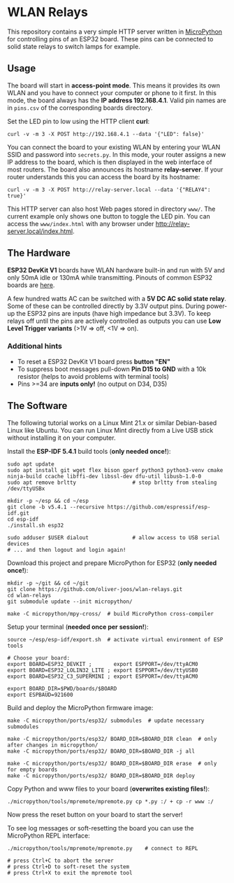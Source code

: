 # WLAN Relays

This repository contains a very simple HTTP server written in
[MicroPython](https://micropython.org/) for controlling pins of an ESP32 board.
These pins can be connected to solid state relays to switch lamps for example.

## Usage

The board will start in **access-point mode**. This means it provides its own
WLAN and you have to connect your computer or phone to it first. In this mode,
the board always has the **IP address 192.168.4.1**.
Valid pin names are in ``pins.csv`` of the corresponding boards directory.

Set the LED pin to low using the HTTP client **curl**:

```shell
curl -v -m 3 -X POST http://192.168.4.1 --data '{"LED": false}'
```

You can connect the board to your existing WLAN by entering your WLAN SSID and
password into ``secrets.py``. In this mode, your router assigns a new IP address
to the board, which is then displayed in the web interface of most routers.
The board also announces its hostname **relay-server**. If your router
understands this you can access the board by its hostname:

```shell
curl -v -m 3 -X POST http://relay-server.local --data '{"RELAY4": true}'
```

This HTTP server can also host Web pages stored in directory ``www/``.
The current example only shows one button to toggle the LED pin.
You can access the ``www/index.html`` with any browser under
<http://relay-server.local/index.html>.

## The Hardware

**ESP32 DevKit V1** boards have WLAN hardware built-in and run with 5V and
only 50mA idle or 130mA while transmitting. Pinouts of common ESP32 boards are
[here](https://randomnerdtutorials.com/esp32-pinout-reference-gpios/).

A few hundred watts AC can be switched with a **5V DC AC solid state relay**.
Some of these can be controlled directly by 3.3V output pins. During power-up
the ESP32 pins are inputs (have high impedance but 3.3V). To keep relays off
until the pins are actively controlled as outputs you can use
**Low Level Trigger variants** (>1V ⇒ off, <1V ⇒ on).

### Additional hints

* To reset a ESP32 DevKit V1 board press **button "EN"**
* To suppress boot messages pull-down **Pin D15 to GND** with a 10k resistor
  (helps to avoid problems with terminal tools)
* Pins >=34 are **inputs only!** (no output on D34, D35)

## The Software

The following tutorial works on a Linux Mint 21.x or similar Debian-based Linux
like Ubuntu. You can run Linux Mint directly from a Live USB stick without
installing it on your computer.

Install the **ESP-IDF 5.4.1** build tools (**only needed once!**):

```shell
sudo apt update
sudo apt install git wget flex bison gperf python3 python3-venv cmake ninja-build ccache libffi-dev libssl-dev dfu-util libusb-1.0-0
sudo apt remove brltty                  # stop brltty from stealing /dev/ttyUSBx

mkdir -p ~/esp && cd ~/esp
git clone -b v5.4.1 --recursive https://github.com/espressif/esp-idf.git
cd esp-idf
./install.sh esp32

sudo adduser $USER dialout              # allow access to USB serial devices
# ... and then logout and login again!
```

Download this project and prepare MicroPython for ESP32 (**only needed once!**):

```shell
mkdir -p ~/git && cd ~/git
git clone https://github.com/oliver-joos/wlan-relays.git
cd wlan-relays
git submodule update --init micropython/

make -C micropython/mpy-cross/  # build MicroPython cross-compiler
```

Setup your terminal (**needed once per session!**):

```shell
source ~/esp/esp-idf/export.sh  # activate virtual environment of ESP tools

# Choose your board:
export BOARD=ESP32_DEVKIT ;       export ESPPORT=/dev/ttyACM0
export BOARD=ESP32_LOLIN32_LITE ; export ESPPORT=/dev/ttyUSB0
export BOARD=ESP32_C3_SUPERMINI ; export ESPPORT=/dev/ttyACM0

export BOARD_DIR=$PWD/boards/$BOARD
export ESPBAUD=921600
```

Build and deploy the MicroPython firmware image:

```shell
make -C micropython/ports/esp32/ submodules  # update necessary submodules

make -C micropython/ports/esp32/ BOARD_DIR=$BOARD_DIR clean  # only after changes in micropython/
make -C micropython/ports/esp32/ BOARD_DIR=$BOARD_DIR -j all

make -C micropython/ports/esp32/ BOARD_DIR=$BOARD_DIR erase  # only for empty boards
make -C micropython/ports/esp32/ BOARD_DIR=$BOARD_DIR deploy
```

Copy Python and www files to your board (**overwrites existing files!**):

```shell
./micropython/tools/mpremote/mpremote.py cp *.py :/ + cp -r www :/
```

Now press the reset button on your board to start the server!

To see log messages or soft-resetting the board you can use the MicroPython REPL interface:

```shell
./micropython/tools/mpremote/mpremote.py    # connect to REPL

# press Ctrl+C to abort the server
# press Ctrl+D to soft-reset the system
# press Ctrl+X to exit the mpremote tool
```
